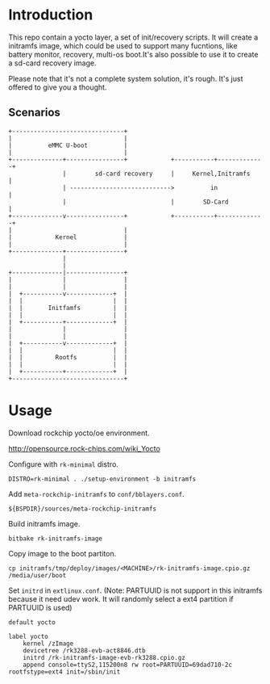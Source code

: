 # Introduction
This repo contain a yocto layer, a set of init/recovery scripts.
It will create a initramfs image, which could be used to support many fucntions, 
like battery monitor, recovery, multi-os boot.It's also possible to use it to create a sd-card recovery image.

Please note that it's not a complete system solution, it's rough.
It's just offered to give you a thought. 


##  Scenarios

```
+-------------------------------+
|                               |
|          eMMC U-boot          |
|                               |
+--------------+----------------+            +-----------+-------------+
               |        sd-card recovery     |     Kernel,Initramfs    |
               | ---------------------------->          in             |
               |                             |        SD-Card          | 
+--------------v----------------+            +-----------+-------------+ 
|                               |
|            Kernel             |
|                               |
+--------------+----------------+ 
               |
               |
+--------------|----------------+
|              |                |
|              |                |
|  +-----------v-------------+  |
|  |                         |  |
|  |       Initfamfs         |  |
|  |                         |  |
|  +-----------+-------------+  |
|              |                |
|              |                |
|  +-----------v-------------+  |
|  |                         |  | 
|  |         Rootfs          |  |
|  |                         |  | 
|  +-----------+-------------+  |
+-------------------------------+
```


# Usage

Download rockchip yocto/oe environment.

http://opensource.rock-chips.com/wiki_Yocto

Configure with `rk-minimal` distro.

    DISTRO=rk-minimal . ./setup-environment -b initramfs

Add `meta-rockchip-initramfs` to `conf/bblayers.conf`.

    ${BSPDIR}/sources/meta-rockchip-initramfs

Build initramfs image.

    bitbake rk-initramfs-image

Copy image to the boot partiton.

    cp initramfs/tmp/deploy/images/<MACHINE>/rk-initramfs-image.cpio.gz /media/user/boot

Set `initrd` in `extlinux.conf`.
(Note: PARTUUID is not support in this initramfs because it need udev work. It will randomly select a ext4 partition if PARTUUID is used)

    default yocto

    label yocto
        kernel /zImage
        devicetree /rk3288-evb-act8846.dtb
        initrd /rk-initramfs-image-evb-rk3288.cpio.gz
        append console=ttyS2,115200n8 rw root=PARTUUID=69dad710-2c rootfstype=ext4 init=/sbin/init
